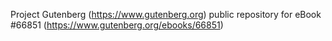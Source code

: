 Project Gutenberg (https://www.gutenberg.org) public repository for
eBook #66851 (https://www.gutenberg.org/ebooks/66851)
